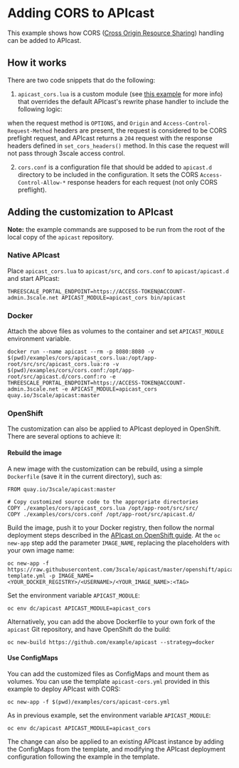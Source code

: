 # Adding CORS to APIcast

This example shows how CORS ([Cross Origin Resource Sharing](https://developer.mozilla.org/en-US/docs/Web/HTTP/Access_control_CORS)) handling can be added to APIcast.

## How it works

There are two code snippets that do the following:

1. `apicast_cors.lua` is a custom module (see [this example](https://github.com/3scale/apicast/tree/master/examples/custom-module) for more info) that overrides the default APIcast's rewrite phase handler to include the following logic:

  when the request method is `OPTIONS`, and `Origin` and `Access-Control-Request-Method` headers are present, the request is considered to be CORS preflight request, and APIcast returns a `204` request with the response headers defined in `set_cors_headers()` method. In this case the request will not pass through 3scale access control.

2. `cors.conf` is a configuration file that should be added to `apicast.d` directory to be included in the configuration. It sets the CORS `Access-Control-Allow-*` response headers for each request (not only CORS preflight).

## Adding the customization to APIcast

**Note:** the example commands are supposed to be run from the root of the local copy of the `apicast` repository.

### Native APIcast

Place `apicast_cors.lua` to `apicast/src`, and `cors.conf` to `apicast/apicast.d` and start APIcast:

```
THREESCALE_PORTAL_ENDPOINT=https://ACCESS-TOKEN@ACCOUNT-admin.3scale.net APICAST_MODULE=apicast_cors bin/apicast
```

### Docker

Attach the above files as volumes to the container and set `APICAST_MODULE` environment variable.

```
docker run --name apicast --rm -p 8080:8080 -v $(pwd)/examples/cors/apicast_cors.lua:/opt/app-root/src/src/apicast_cors.lua:ro -v $(pwd)/examples/cors/cors.conf:/opt/app-root/src/apicast.d/cors.conf:ro -e THREESCALE_PORTAL_ENDPOINT=https://ACCESS-TOKEN@ACCOUNT-admin.3scale.net -e APICAST_MODULE=apicast_cors quay.io/3scale/apicast:master
```

### OpenShift

The customization can also be applied to APIcast deployed in OpenShift. There are several options to achieve it:

#### Rebuild the image

A new image with the customization can be rebuild, using a simple `Dockerfile` (save it in the current directory), such as:

```
FROM quay.io/3scale/apicast:master

# Copy customized source code to the appropriate directories
COPY ./examples/cors/apicast_cors.lua /opt/app-root/src/src/
COPY ./examples/cors/cors.conf /opt/app-root/src/apicast.d/
```

Build the image, push it to your Docker registry, then follow the normal deployment steps described in the [APIcast on OpenShift guide](../../doc/openshift-guide.md). At the `oc new-app` step add the parameter `IMAGE_NAME`, replacing the placeholders with your own image name:

```
oc new-app -f https://raw.githubusercontent.com/3scale/apicast/master/openshift/apicast-template.yml -p IMAGE_NAME=<YOUR_DOCKER_REGISTRY>/<USERNAME>/<YOUR_IMAGE_NAME>:<TAG>
```

Set the environment variable `APICAST_MODULE`:

```
oc env dc/apicast APICAST_MODULE=apicast_cors
```

Alternatively, you can add the above Dockerfile to your own fork of the `apicast` Git repository, and have OpenShift do the build:
```
oc new-build https://github.com/example/apicast --strategy=docker
```


#### Use ConfigMaps

You can add the customized files as ConfigMaps and mount them as volumes. You can use the template `apicast-cors.yml` provided in this example to deploy APIcast with CORS:

```
oc new-app -f $(pwd)/examples/cors/apicast-cors.yml
```

As in previous example, set the environment variable `APICAST_MODULE`:

```
oc env dc/apicast APICAST_MODULE=apicast_cors
```

The change can also be applied to an existing APIcast instance by adding the ConfigMaps from the template, and modifying the APIcast deployment configuration following the example in the template.
